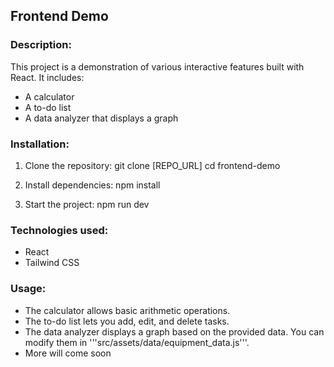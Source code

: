 ## Frontend Demo

### Description:
This project is a demonstration of various interactive features built with React. It includes:
- A calculator
- A to-do list
- A data analyzer that displays a graph

### Installation:
1. Clone the repository:
   git clone [REPO_URL]
   cd frontend-demo

2. Install dependencies:
   npm install

3. Start the project:
   npm run dev

### Technologies used:
- React
- Tailwind CSS

### Usage:
- The calculator allows basic arithmetic operations.
- The to-do list lets you add, edit, and delete tasks.
- The data analyzer displays a graph based on the provided data. You can modify them in '''src/assets/data/equipment_data.js'''.
- More will come soon
